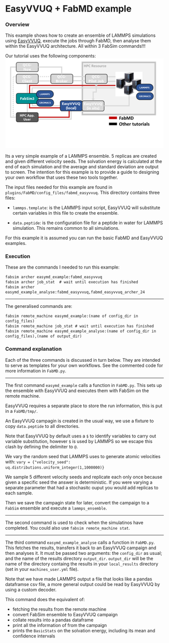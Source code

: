 # EasyVVUQ + FabMD example

### Overview

This example shows how to create an ensemble of LAMMPS simulations using [EasyVVUQ](https://github.com/UCL-CCS/EasyVVUQ), execute the jobs through FabMD, then analyse them within the EasyVVUQ architecture. All within 3 FabSim commands!!!

Our tutorial uses the following components:
![Graphical depiction of the VECMAtk components used in the FabMD tutorial](https://raw.githubusercontent.com/UCL-CCS/FabMD/master/doc/FabMDMap.png)

Its a very simple example of a LAMMPS ensemble. 5 replicas are created and given different velocity seeds. The solvation energy is calculated at the end of each simulation and the average and standard deviation are output to screen. The intention for this example is to provide a guide to designing your own workflow that uses these two tools together. 

The input files needed for this example are found in `plugins/FabMD/config_files/fabmd_easyvvuq`. This directory contains three files:

+ `lammps.template`: is the LAMMPS input script, EasyVVUQ will substitute certain variables in this file to create the ensemble. 

+ `data.peptide`: is the configuration file for a peptide in water for LAMMPS simulation. This remains common to all simulations.

For this example it is assumed you can run the basic FabMD and EasyVVUQ examples.

### Execution

These are the commands I needed to run this example:

```
fabsim archer easymd_example:fabmd_easyvvuq
fabsim archer job_stat  # wait until execution has finished
fabsim archer easymd_example_analyse:fabmd_easyvvuq,fabmd_easyvvuq_archer_24
```

---
The generalised commands are:

```
fabsim remote_machine easymd_example:(name of config_dir in config_files)
fabsim remote_machine job_stat # wait until execution has finished
fabsim remote_machine easymd_example_analyse:(name of config_dir in config_files),(name of output_dir)
```

### Command explanation

Each of the three commands is discussed in turn below. They are intended to serve as templates for your own workflows. See the commented code for more information in `FabMD.py`.

---

The first command `easymd_example` calls a function in `FabMD.py`. This sets up the ensemble with EasyVVUQ and executes them with FabSim on the remote machine. 

EasyVVUQ requires a separate place to store the run information, this is put in a `FabMD/tmp/`. 

An EasyVVUQ campagin is created in the usual way, we use a fixture to copy `data.peptide` to all directories.

Note that EasyVVUQ by default uses a `$` to identify variables to carry out variable substitution, however `$` is used by LAMMPS so we escape this clash by defining the delimiter to `@`.

We vary the random seed that LAMMPS uses to generate atomic velocities with: `vary = {"velocity_seed": uq.distributions.uniform_integer(1,1000000)}` 

We sample 5 different velocity seeds and replicate each only once because given a specific seed the answer is deterministic. If you were varying a separate parameter that had a stochasitc ouput you would add replicas to each sample.

Then we save the campagin state for later, convert the campaign to a `FabSim` ensemble and execute a `lammps_ensemble`.

---

The second command is used to check when the simulatinos have completed. You could also use `fabsim remote_machine stat`.

---

The third command `easymd_example_analyse` calls a function in `FabMD.py`. This fetches the results, transfers it back to an EasyVVUQ campaign and then analyses it. It must be passed two arguments: the `config_dir` as usual; and the name of the results directory `output_dir`. `output_dir` will be the name of the directory containg the results in your `local_results` directory (set in your `machines_user.yml` file).

Note that we have made LAMMPS output a file that looks like a pandas dataframse csv file, a more general output could be read by EasyVVUQ by using a custom decoder. 

This command does the equivalent of:

+ fetching the results from the remote machine
+ convert FabSim ensemble to EasyVVUQ campaign
+ collate results into a pandas dataframe
+ print all the information of from the campaign
+ prints the `BasicStats` on the solvation energy, including its mean and confidence intervals


